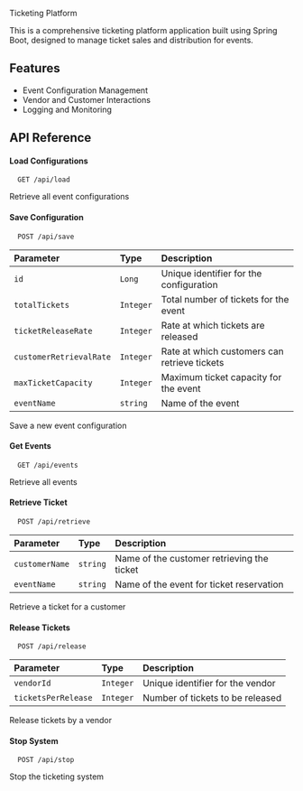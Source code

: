 
Ticketing Platform

This is a comprehensive ticketing platform application built using Spring Boot, designed to manage ticket sales and distribution for events.

## Features

- Event Configuration Management
- Vendor and Customer Interactions
- Logging and Monitoring



## API Reference

#### Load Configurations

```http
  GET /api/load
```
Retrieve all event configurations

#### Save Configuration

```http
  POST /api/save
```

| Parameter | Type     | Description                |
| :-------- | :------- | :------------------------- |
| `id` | `Long` | Unique identifier for the configuration |
| `totalTickets` | `Integer` |Total number of tickets for the event |
| `ticketReleaseRate` | `Integer` |Rate at which tickets are released |
| `customerRetrievalRate` | `Integer` |Rate at which customers can retrieve tickets |
| `maxTicketCapacity` | `Integer` | Maximum ticket capacity for the event |
| `eventName` | `string` | Name of the event |

Save a new event configuration

#### Get Events

```http
  GET /api/events
```
Retrieve all events

####  Retrieve Ticket
```http
  POST /api/retrieve
```

| Parameter | Type     | Description                       |
| :-------- | :------- | :-------------------------------- |
| `customerName`      | `string` | Name of the customer retrieving the ticket |
| `eventName`      | `string` | Name of the event for ticket reservation |

Retrieve a ticket for a customer

####  Release Tickets
```http
  POST /api/release
```

| Parameter | Type     | Description                       |
| :-------- | :------- | :-------------------------------- |
| `vendorId`      | `Integer` | Unique identifier for the vendor |
| `ticketsPerRelease`      | `Integer` | Number of tickets to be released |

Release tickets by a vendor

####  Stop System
```http
  POST /api/stop
```

Stop the ticketing system
